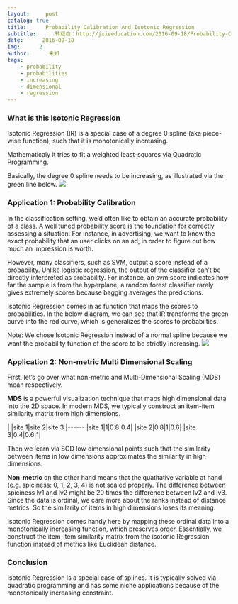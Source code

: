 ```yaml
---
layout:     post
catalog: true
title:      Probability Calibration And Isotonic Regression
subtitle:      转载自：http://jxieeducation.com/2016-09-18/Probability-Calibration-And-Isotonic-Regression/
date:      2016-09-18
img:      2
author:      未知
tags:
    - probability
    - probabilities
    - increasing
    - dimensional
    - regression
---
```


### What is this Isotonic Regression

Isotonic Regression (IR) is a special case of a degree 0 spline (aka piece-wise function), such that it is monotonically increasing.

Mathematicaly it tries to fit a weighted least-squares via Quadratic Programming.

Basically, the degree 0 spline needs to be increasing, as illustrated via the green line below.
![](http://jxieeducation.com/static/img/ir_fit1.png)


### Application 1: Probability Calibration

In the classification setting, we’d often like to obtain an accurate probability of a class. A well tuned probability score is the foundation for correctly assessing a situation. For instance, in advertising, we want to know the exact probability that an user clicks on an ad, in order to figure out how much an impression is worth.

However, many classifiers, such as SVM, output a score instead of a probability. Unlike logistic regression, the output of the classifier can’t be directly interpreted as probability. For instance, an svm score indicates how far the sample is from the hyperplane; a random forest classifier rarely gives extremely scores because bagging averages the predictions.

Isotonic Regression comes in as function that maps the scores to probabilities. In the below diagram, we can see that IR transforms the green curve into the red curve, which is generalizes the scores to probabilties.

Note: We chose Isotonic Regression instead of a normal spline because we want the probability function of the score to be strictly increasing.
![](http://jxieeducation.com/static/img/ir_calibration.png)


### Application 2: Non-metric Multi Dimensional Scaling

First, let’s go over what non-metric and Multi-Dimensional Scaling (MDS) mean respectively.

**MDS** is a powerful visualization technique that maps high dimensional data into the 2D space. In modern MDS, we typically construct an item-item similarity matrix from high dimensions.

| |site 1|site 2|site 3
|------
|site 1|1|0.8|0.4|
|site 2|0.8|1|0.6|
|site 3|0.4|0.6|1|

Then we learn via SGD low dimensional points such that the similarity between items in low dimensions approximates the similarity in high dimensions.

**Non-metric** on the other hand means that the quatitative variable at hand (e.g. spiciness: 0, 1, 2, 3, 4) is not scaled properly. The difference between spiciness lv1 and lv2 might be 20 times the difference between lv2 and lv3. Since the data is ordinal, we care more about the ranks instead of distance metrics. So the similarity of items in high dimensions loses its meaning.

Isotonic Regression comes handy here by mapping these ordinal data into a monotonically increasing function, which preserves order. Essentially, we construct the item-item similarity matrix from the isotonic Regression function instead of metrics like Euclidean distance.

### Conclusion

Isotonic Regression is a special case of splines. It is typically solved via quadratic programming and has some niche applications because of the monotonically increasing constraint.
